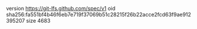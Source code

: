 version https://git-lfs.github.com/spec/v1
oid sha256:fa551bf4b46f6eb7e719f37069b51c28215f26b22acce2fcd63f9ae912395207
size 4683
